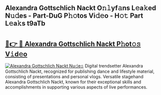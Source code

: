 ## Alexandra Gottschlich Nackt O𝚗𝚕yf𝚊ns L𝚎a𝚔ed N𝚞𝚍es - Part-DuG P𝚑𝚘tos Vi𝚍𝚎o - H𝚘𝚝 Part L𝚎a𝚔s t9aTb

# <h2><a href="http://kf53kr1.oniu.top/?m=Alexandra+Gottschlich+Nackt">🔗👉 🔴 Alexandra Gottschlich Nackt P𝚑ot𝚘𝚜 V𝚒d𝚎o</a></h2>

[![Alexandra Gottschlich Nackt Nu𝚍e𝚜](https://i.imgur.com/0qMVB7G.gif)](http://kf53kr1.oniu.top/?m=Alexandra+Gottschlich+Nackt)
Digital trendsetter Alexandra Gottschlich Nackt, recognized for publishing dance and lifestyle material, consisting of presentations and personal vlogs. Versatile stagehand Alexandra Gottschlich Nackt, known for their exceptional skills and accomplishments in supporting various aspects of live performances.  
